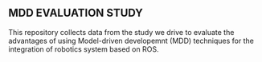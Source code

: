 ## MDD EVALUATION STUDY

This repository collects data from the study we drive to evaluate the advantages of using Model-driven developemnt (MDD) techniques for the integration of robotics system based on ROS.
